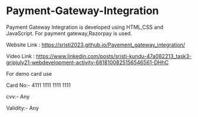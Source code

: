 # Payment-Gateway-Integration
Payment Gateway Integration is developed using HTML,CSS and JavaScript. For payment gateway,Razorpay is used.

Website Link : https://sristi2023.github.io/Payement_gateway_integration/

Video Link : https://www.linkedin.com/posts/sristi-kundu-47a082213_task3-gripjuly21-webdevelopment-activity-6818100825156546561-DHhC

For demo card use

Card No:- 4111 1111 1111 1111

cvv:- Any

Validity:- Any

